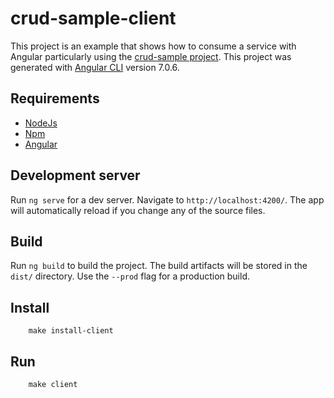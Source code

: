 # crud-sample-client


This project is an example that shows how to consume a service with Angular particularly using the
[crud-sample project](https://github.com/camroga/crud-sample). This project was generated with [Angular CLI](https://github.com/angular/angular-cli) version 7.0.6.

Requirements
------------
* [NodeJs](https://nodejs.org/en/download/)
* [Npm](https://docs.npmjs.com/cli/install)
* [Angular](https://www.npmjs.com/package/@angular/cli)


## Development server

Run `ng serve` for a dev server. Navigate to `http://localhost:4200/`. The app will automatically reload if you change any of the source files.

## Build

Run `ng build` to build the project. The build artifacts will be stored in the `dist/` directory. Use the `--prod` flag for a production build.


Install
-------

```
    make install-client
```

Run
-----
```
    make client
```